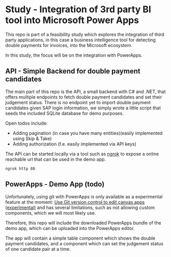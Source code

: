 # Study - Integration of 3rd party BI tool into Microsoft Power Apps

This repo is part of a feasibility study which explores the integration of third party applications, in this case a business intelligence tool for detecting double payments for invoices, into the Microsoft ecosystem.

In this study, the focus will be on the integration with PowerApps.

## API - Simple Backend for double payment candidates

The main part of this repo is the API, a small backend with C# and .NET, that offers multiple endpoints to fetch double payment candidates and set their judgement status.
There is no endpoint yet to import double payment candidates given SAP login information, we simply wrote a little script that seeds the included SQLite database for demo purposes.

Open todos include:
- Adding pagination (in case you have many entities)(easily implemented using Skip & Take)
- Adding authorization (f.e. easily implemented via API keys)

The API can be started locally via a tool such as [ngrok](https://ngrok.com/) to expose a online reachable url that can be used in the demo app.

```
ngrok http 80
```

## PowerApps - Demo App (todo)

Unfortunately, using git with PowerApps is only available as a experimental feature at the moment: [Use Git version control to edit canvas apps (experimental)](https://learn.microsoft.com/en-us/power-apps/maker/canvas-apps/git-version-control) and has several limitations, such as not allowing custom components, which we will most likely use.

Therefore, this repo will include the downloaded PowerApps bundle of the demo app, which can be uploaded into the PowerApps editor.

The app will contain a simple table component which shows the double payment candidates, and a component which can set the judgement status of one candidate pair at a time.

